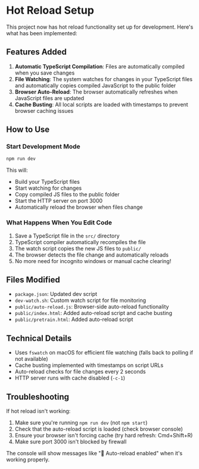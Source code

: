 # Hot Reload Setup

This project now has hot reload functionality set up for development. Here's what has been implemented:

## Features Added

1. **Automatic TypeScript Compilation**: Files are automatically compiled when you save changes
2. **File Watching**: The system watches for changes in your TypeScript files and automatically copies compiled JavaScript to the public folder
3. **Browser Auto-Reload**: The browser automatically refreshes when JavaScript files are updated
4. **Cache Busting**: All local scripts are loaded with timestamps to prevent browser caching issues

## How to Use

### Start Development Mode
```bash
npm run dev
```

This will:
- Build your TypeScript files
- Start watching for changes
- Copy compiled JS files to the public folder
- Start the HTTP server on port 3000
- Automatically reload the browser when files change

### What Happens When You Edit Code

1. Save a TypeScript file in the `src/` directory
2. TypeScript compiler automatically recompiles the file
3. The watch script copies the new JS files to `public/`
4. The browser detects the file change and automatically reloads
5. No more need for incognito windows or manual cache clearing!

## Files Modified

- `package.json`: Updated dev script
- `dev-watch.sh`: Custom watch script for file monitoring
- `public/auto-reload.js`: Browser-side auto-reload functionality
- `public/index.html`: Added auto-reload script and cache busting
- `public/pretrain.html`: Added auto-reload script

## Technical Details

- Uses `fswatch` on macOS for efficient file watching (falls back to polling if not available)
- Cache busting implemented with timestamps on script URLs
- Auto-reload checks for file changes every 2 seconds
- HTTP server runs with cache disabled (`-c-1`)

## Troubleshooting

If hot reload isn't working:
1. Make sure you're running `npm run dev` (not `npm start`)
2. Check that the auto-reload script is loaded (check browser console)
3. Ensure your browser isn't forcing cache (try hard refresh: Cmd+Shift+R)
4. Make sure port 3000 isn't blocked by firewall

The console will show messages like "🔄 Auto-reload enabled" when it's working properly.
